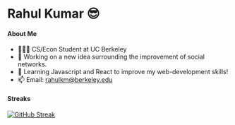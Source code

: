 # Rahul Kumar 😎

#### About Me 
- 🧑🏽‍🎓 CS/Econ Student at UC Berkeley
- 🔭 Working on a new idea surrounding the improvement of social networks.
- 🌱 Learning Javascript and React to improve my web-development skills!
- 📫 Email: rahulkm@berkeley.edu

#### Streaks
  
[![GitHub Streak](https://github-readme-streak-stats.herokuapp.com?user=rahul7932&theme=github-dark&date_format=M%20j%5B%2C%20Y%5D)](https://git.io/streak-stats)
